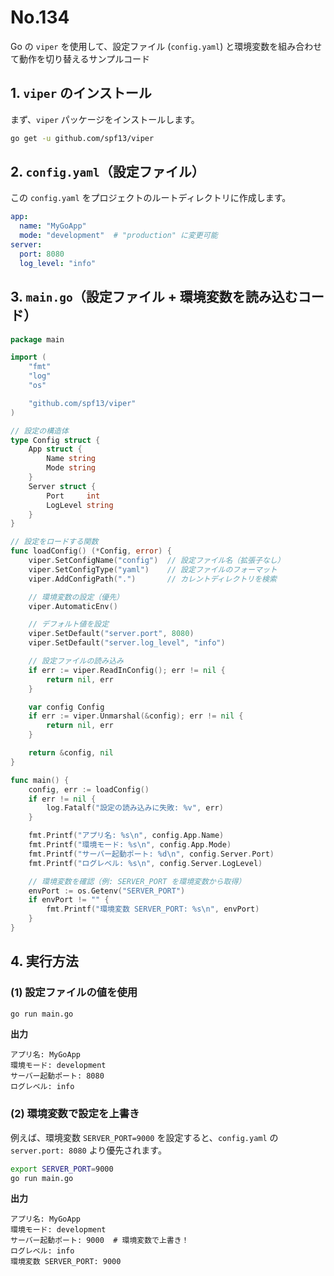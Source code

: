 # No.134

Go の `viper` を使用して、設定ファイル (`config.yaml`) と環境変数を組み合わせて動作を切り替えるサンプルコード

## **1. `viper` のインストール**

まず、`viper` パッケージをインストールします。

```sh
go get -u github.com/spf13/viper
```

## **2. `config.yaml`（設定ファイル）**

この `config.yaml` をプロジェクトのルートディレクトリに作成します。

```yaml
app:
  name: "MyGoApp"
  mode: "development"  # "production" に変更可能
server:
  port: 8080
  log_level: "info"
```

## **3. `main.go`（設定ファイル + 環境変数を読み込むコード）**

```go
package main

import (
    "fmt"
    "log"
    "os"

    "github.com/spf13/viper"
)

// 設定の構造体
type Config struct {
    App struct {
        Name string
        Mode string
    }
    Server struct {
        Port     int
        LogLevel string
    }
}

// 設定をロードする関数
func loadConfig() (*Config, error) {
    viper.SetConfigName("config")  // 設定ファイル名（拡張子なし）
    viper.SetConfigType("yaml")    // 設定ファイルのフォーマット
    viper.AddConfigPath(".")       // カレントディレクトリを検索

    // 環境変数の設定（優先）
    viper.AutomaticEnv()

    // デフォルト値を設定
    viper.SetDefault("server.port", 8080)
    viper.SetDefault("server.log_level", "info")

    // 設定ファイルの読み込み
    if err := viper.ReadInConfig(); err != nil {
        return nil, err
    }

    var config Config
    if err := viper.Unmarshal(&config); err != nil {
        return nil, err
    }

    return &config, nil
}

func main() {
    config, err := loadConfig()
    if err != nil {
        log.Fatalf("設定の読み込みに失敗: %v", err)
    }

    fmt.Printf("アプリ名: %s\n", config.App.Name)
    fmt.Printf("環境モード: %s\n", config.App.Mode)
    fmt.Printf("サーバー起動ポート: %d\n", config.Server.Port)
    fmt.Printf("ログレベル: %s\n", config.Server.LogLevel)

    // 環境変数を確認（例: SERVER_PORT を環境変数から取得）
    envPort := os.Getenv("SERVER_PORT")
    if envPort != "" {
        fmt.Printf("環境変数 SERVER_PORT: %s\n", envPort)
    }
}
```

## **4. 実行方法**

### **(1) 設定ファイルの値を使用**

```sh
go run main.go
```

**出力**

```
アプリ名: MyGoApp
環境モード: development
サーバー起動ポート: 8080
ログレベル: info
```

### **(2) 環境変数で設定を上書き**

例えば、環境変数 `SERVER_PORT=9000` を設定すると、`config.yaml` の `server.port: 8080` より優先されます。

```sh
export SERVER_PORT=9000
go run main.go
```

**出力**

```
アプリ名: MyGoApp
環境モード: development
サーバー起動ポート: 9000  # 環境変数で上書き！
ログレベル: info
環境変数 SERVER_PORT: 9000
```
